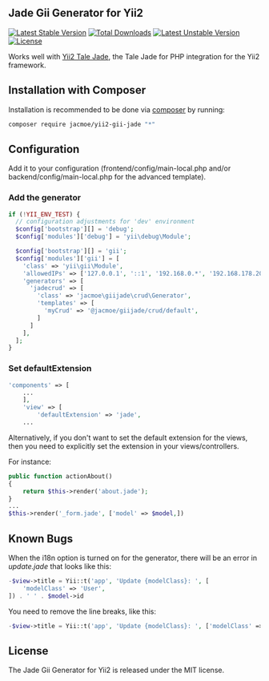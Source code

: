 ## Jade Gii Generator for Yii2

[![Latest Stable Version](https://poser.pugx.org/jacmoe/yii2-gii-jade/v/stable)](https://packagist.org/packages/jacmoe/yii2-gii-jade) [![Total Downloads](https://poser.pugx.org/jacmoe/yii2-gii-jade/downloads)](https://packagist.org/packages/jacmoe/yii2-gii-jade) [![Latest Unstable Version](https://poser.pugx.org/jacmoe/yii2-gii-jade/v/unstable)](https://packagist.org/packages/jacmoe/yii2-gii-jade) [![License](https://poser.pugx.org/jacmoe/yii2-gii-jade/license)](https://packagist.org/packages/jacmoe/yii2-gii-jade)

Works well with [Yii2 Tale Jade](https://bitbucket.org/jacmoe/yii2-tale-jade), the Tale Jade for PHP integration for the Yii2 framework.

## Installation with Composer

Installation is recommended to be done via [composer](https://getcomposer.org) by running:
```bash
composer require jacmoe/yii2-gii-jade "*"
```

## Configuration
Add it to your configuration (frontend/config/main-local.php and/or backend/config/main-local.php for the advanced template).

### Add the generator

```php
if (!YII_ENV_TEST) {
  // configuration adjustments for 'dev' environment
  $config['bootstrap'][] = 'debug';
  $config['modules']['debug'] = 'yii\debug\Module';

  $config['bootstrap'][] = 'gii';
  $config['modules']['gii'] = [
    'class' => 'yii\gii\Module',
    'allowedIPs' => ['127.0.0.1', '::1', '192.168.0.*', '192.168.178.20'],
    'generators' => [
      'jadecrud' => [
        'class' => 'jacmoe\giijade\crud\Generator',
        'templates' => [
          'myCrud' => '@jacmoe/giijade/crud/default',
        ]
      ]
    ],
  ];
}
```

### Set defaultExtension
```php
'components' => [
    ...
    ],
    'view' => [
        'defaultExtension' => 'jade',
    ...
```

Alternatively, if you don't want to set the default extension for the views, then you need to explicitly set the extension in your views/controllers.

For instance:

```php
public function actionAbout()
{
    return $this->render('about.jade');
}
...
$this->render('_form.jade', ['model' => $model,])
```

## Known Bugs
When the i18n option is turned on for the generator, there will be an error in *update.jade* that looks like this:
```php
-$view->title = Yii::t('app', 'Update {modelClass}: ', [
    'modelClass' => 'User',
]) . ' ' . $model->id
```
You need to remove the line breaks, like this:
```php
-$view->title = Yii::t('app', 'Update {modelClass}: ', ['modelClass' => 'User',]) . ' ' . $model->id
```

## License
The Jade Gii Generator for Yii2 is released under the MIT license.